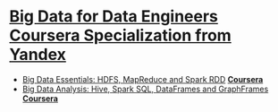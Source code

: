 # [Big Data for Data Engineers Coursera Specialization from Yandex](https://www.coursera.org/specializations/big-data-engineering)
* [Big Data Essentials: HDFS, MapReduce and Spark RDD](https://github.com/badzhafarov/Coursera-Big-Data-for-Data-Engineers/tree/master/Big%20Data%20Essentials) [**Coursera**](https://www.coursera.org/learn/big-data-essentials)
* [Big Data Analysis: Hive, Spark SQL, DataFrames and GraphFrames](https://github.com/badzhafarov/Coursera-Big-Data-for-Data-Engineers/tree/master/Big%20Data%20Analysis) [**Coursera**](https://www.coursera.org/learn/big-data-analysis/)
